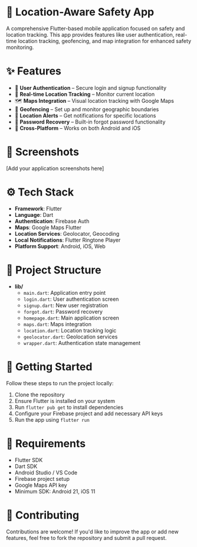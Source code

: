 # 📱 Location-Aware Safety App
A comprehensive Flutter-based mobile application focused on safety and location tracking. This app provides features like user authentication, real-time location tracking, geofencing, and map integration for enhanced safety monitoring.

# ✨ Features
- 🔐 **User Authentication** – Secure login and signup functionality
- 📍 **Real-time Location Tracking** – Monitor current location
- 🗺️ **Maps Integration** – Visual location tracking with Google Maps
- 🎯 **Geofencing** – Set up and monitor geographic boundaries
- 🔔 **Location Alerts** – Get notifications for specific locations
- 🔑 **Password Recovery** – Built-in forgot password functionality
- 📱 **Cross-Platform** – Works on both Android and iOS

# 📸 Screenshots
[Add your application screenshots here]

# ⚙️ Tech Stack
- **Framework**: Flutter
- **Language**: Dart
- **Authentication**: Firebase Auth
- **Maps**: Google Maps Flutter
- **Location Services**: Geolocator, Geocoding
- **Local Notifications**: Flutter Ringtone Player
- **Platform Support**: Android, iOS, Web

# 📂 Project Structure
- **lib/**
  - `main.dart`: Application entry point
  - `login.dart`: User authentication screen
  - `signup.dart`: New user registration
  - `forgot.dart`: Password recovery
  - `homepage.dart`: Main application screen
  - `maps.dart`: Maps integration
  - `location.dart`: Location tracking logic
  - `geolocator.dart`: Geolocation services
  - `wrapper.dart`: Authentication state management

# 🚀 Getting Started
Follow these steps to run the project locally:
1. Clone the repository
2. Ensure Flutter is installed on your system
3. Run `flutter pub get` to install dependencies
4. Configure your Firebase project and add necessary API keys
5. Run the app using `flutter run`

# 🔧 Requirements
- Flutter SDK
- Dart SDK
- Android Studio / VS Code
- Firebase project setup
- Google Maps API key
- Minimum SDK: Android 21, iOS 11

# 🤝 Contributing
Contributions are welcome! If you'd like to improve the app or add new features, feel free to fork the repository and submit a pull request.
